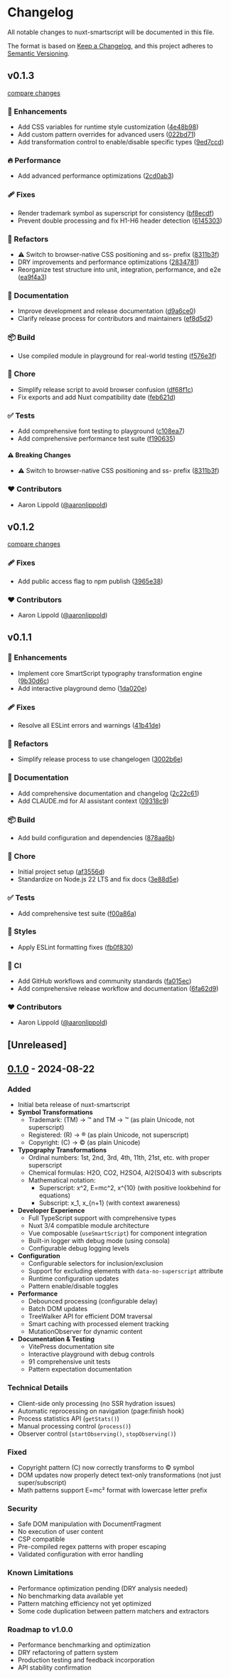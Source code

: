 # Changelog

All notable changes to nuxt-smartscript will be documented in this file.

The format is based on [Keep a Changelog](https://keepachangelog.com/en/1.0.0/),
and this project adheres to [Semantic Versioning](https://semver.org/spec/v2.0.0.html).

## v0.1.3

[compare changes](https://github.com/mitre/nuxt-smartscript/compare/v0.1.2...v0.1.3)

### 🚀 Enhancements

- Add CSS variables for runtime style customization ([4e48b98](https://github.com/mitre/nuxt-smartscript/commit/4e48b98))
- Add custom pattern overrides for advanced users ([022bd71](https://github.com/mitre/nuxt-smartscript/commit/022bd71))
- Add transformation control to enable/disable specific types ([9ed7ccd](https://github.com/mitre/nuxt-smartscript/commit/9ed7ccd))

### 🔥 Performance

- Add advanced performance optimizations ([2cd0ab3](https://github.com/mitre/nuxt-smartscript/commit/2cd0ab3))

### 🩹 Fixes

- Render trademark symbol as superscript for consistency ([bf8ecdf](https://github.com/mitre/nuxt-smartscript/commit/bf8ecdf))
- Prevent double processing and fix H1-H6 header detection ([6145303](https://github.com/mitre/nuxt-smartscript/commit/6145303))

### 💅 Refactors

- ⚠️  Switch to browser-native CSS positioning and ss- prefix ([8311b3f](https://github.com/mitre/nuxt-smartscript/commit/8311b3f))
- DRY improvements and performance optimizations ([2834781](https://github.com/mitre/nuxt-smartscript/commit/2834781))
- Reorganize test structure into unit, integration, performance, and e2e ([ea9f4a3](https://github.com/mitre/nuxt-smartscript/commit/ea9f4a3))

### 📖 Documentation

- Improve development and release documentation ([d9a6ce0](https://github.com/mitre/nuxt-smartscript/commit/d9a6ce0))
- Clarify release process for contributors and maintainers ([ef8d5d2](https://github.com/mitre/nuxt-smartscript/commit/ef8d5d2))

### 📦 Build

- Use compiled module in playground for real-world testing ([f576e3f](https://github.com/mitre/nuxt-smartscript/commit/f576e3f))

### 🏡 Chore

- Simplify release script to avoid browser confusion ([df68f1c](https://github.com/mitre/nuxt-smartscript/commit/df68f1c))
- Fix exports and add Nuxt compatibility date ([feb621d](https://github.com/mitre/nuxt-smartscript/commit/feb621d))

### ✅ Tests

- Add comprehensive font testing to playground ([c108ea7](https://github.com/mitre/nuxt-smartscript/commit/c108ea7))
- Add comprehensive performance test suite ([f190635](https://github.com/mitre/nuxt-smartscript/commit/f190635))

#### ⚠️ Breaking Changes

- ⚠️  Switch to browser-native CSS positioning and ss- prefix ([8311b3f](https://github.com/mitre/nuxt-smartscript/commit/8311b3f))

### ❤️ Contributors

- Aaron Lippold ([@aaronlippold](https://github.com/aaronlippold))

## v0.1.2

[compare changes](https://github.com/mitre/nuxt-smartscript/compare/v0.1.1...v0.1.2)

### 🩹 Fixes

- Add public access flag to npm publish ([3965e38](https://github.com/mitre/nuxt-smartscript/commit/3965e38))

### ❤️ Contributors

- Aaron Lippold ([@aaronlippold](https://github.com/aaronlippold))

## v0.1.1


### 🚀 Enhancements

- Implement core SmartScript typography transformation engine ([9b30d6c](https://github.com/mitre/nuxt-smartscript/commit/9b30d6c))
- Add interactive playground demo ([1da020e](https://github.com/mitre/nuxt-smartscript/commit/1da020e))

### 🩹 Fixes

- Resolve all ESLint errors and warnings ([41b41de](https://github.com/mitre/nuxt-smartscript/commit/41b41de))

### 💅 Refactors

- Simplify release process to use changelogen ([3002b6e](https://github.com/mitre/nuxt-smartscript/commit/3002b6e))

### 📖 Documentation

- Add comprehensive documentation and changelog ([2c22c61](https://github.com/mitre/nuxt-smartscript/commit/2c22c61))
- Add CLAUDE.md for AI assistant context ([09318c9](https://github.com/mitre/nuxt-smartscript/commit/09318c9))

### 📦 Build

- Add build configuration and dependencies ([878aa6b](https://github.com/mitre/nuxt-smartscript/commit/878aa6b))

### 🏡 Chore

- Initial project setup ([af3556d](https://github.com/mitre/nuxt-smartscript/commit/af3556d))
- Standardize on Node.js 22 LTS and fix docs ([3e88d5e](https://github.com/mitre/nuxt-smartscript/commit/3e88d5e))

### ✅ Tests

- Add comprehensive test suite ([f00a86a](https://github.com/mitre/nuxt-smartscript/commit/f00a86a))

### 🎨 Styles

- Apply ESLint formatting fixes ([fb0f830](https://github.com/mitre/nuxt-smartscript/commit/fb0f830))

### 🤖 CI

- Add GitHub workflows and community standards ([fa015ec](https://github.com/mitre/nuxt-smartscript/commit/fa015ec))
- Add comprehensive release workflow and documentation ([6fa62d9](https://github.com/mitre/nuxt-smartscript/commit/6fa62d9))

### ❤️ Contributors

- Aaron Lippold ([@aaronlippold](https://github.com/aaronlippold))

## [Unreleased]

## [0.1.0] - 2024-08-22

### Added
- Initial beta release of nuxt-smartscript
- **Symbol Transformations**
  - Trademark: (TM) → ™ and TM → ™ (as plain Unicode, not superscript)
  - Registered: (R) → ® (as plain Unicode, not superscript)
  - Copyright: (C) → © (as plain Unicode)
- **Typography Transformations**
  - Ordinal numbers: 1st, 2nd, 3rd, 4th, 11th, 21st, etc. with proper superscript
  - Chemical formulas: H2O, CO2, H2SO4, Al2(SO4)3 with subscripts
  - Mathematical notation: 
    - Superscript: x^2, E=mc^2, x^{10} (with positive lookbehind for equations)
    - Subscript: x_1, x_{n+1} (with context awareness)
- **Developer Experience**
  - Full TypeScript support with comprehensive types
  - Nuxt 3/4 compatible module architecture
  - Vue composable (`useSmartScript`) for component integration
  - Built-in logger with debug mode (using consola)
  - Configurable debug logging levels
- **Configuration**
  - Configurable selectors for inclusion/exclusion
  - Support for excluding elements with `data-no-superscript` attribute
  - Runtime configuration updates
  - Pattern enable/disable toggles
- **Performance**
  - Debounced processing (configurable delay)
  - Batch DOM updates
  - TreeWalker API for efficient DOM traversal
  - Smart caching with processed element tracking
  - MutationObserver for dynamic content
- **Documentation & Testing**
  - VitePress documentation site
  - Interactive playground with debug controls
  - 91 comprehensive unit tests
  - Pattern expectation documentation

### Technical Details
- Client-side only processing (no SSR hydration issues)
- Automatic reprocessing on navigation (page:finish hook)
- Process statistics API (`getStats()`)
- Manual processing control (`process()`)
- Observer control (`startObserving()`, `stopObserving()`)

### Fixed
- Copyright pattern (C) now correctly transforms to © symbol
- DOM updates now properly detect text-only transformations (not just super/subscript)
- Math patterns support E=mc² format with lowercase letter prefix

### Security
- Safe DOM manipulation with DocumentFragment
- No execution of user content
- CSP compatible
- Pre-compiled regex patterns with proper escaping
- Validated configuration with error handling

### Known Limitations
- Performance optimization pending (DRY analysis needed)
- No benchmarking data available yet
- Pattern matching efficiency not yet optimized
- Some code duplication between pattern matchers and extractors

### Roadmap to v1.0.0
- Performance benchmarking and optimization
- DRY refactoring of pattern system
- Production testing and feedback incorporation
- API stability confirmation

[0.1.0]: https://github.com/mitre/nuxt-smartscript/releases/tag/v0.1.0